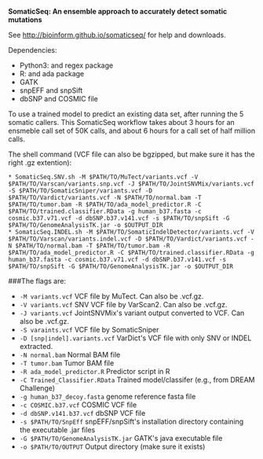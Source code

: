 <b>SomaticSeq: An ensemble approach to accurately detect somatic mutations</b>

See http://bioinform.github.io/somaticseq/ for help and downloads. 

Dependencies:
* Python3: and regex package
* R: and ada package
* GATK
* snpEFF and snpSift
* dbSNP and COSMIC file


To use a trained model to predict an existing data set, after running the 5 somatic callers. 
This SomaticSeq workflow takes about 3 hours for an ensmeble call set of 50K calls, and about 6 hours for a call set of half million calls. 

The shell command (VCF file can also be bgzipped, but make sure it has the right .gz extention):
```
* SomaticSeq.SNV.sh -M $PATH/TO/MuTect/variants.vcf -V $PATH/TO/Varscan/variants.snp.vcf -J $PATH/TO/JointSNVMix/variants.vcf -S $PATH/TO/SomaticSniper/variants.vcf -D $PATH/TO/Vardict/variants.vcf -N $PATH/TO/normal.bam -T $PATH/TO/tumor.bam -R $PATH/TO/ada_model_predictor.R -C $PATH/TO/trained.classifier.RData -g human_b37.fasta -c cosmic.b37.v71.vcf -d dbSNP.b37.v141.vcf -s $PATH/TO/snpSift -G $PATH/TO/GenomeAnalysisTK.jar -o $OUTPUT_DIR
* SomaticSeq.INDEL.sh -M $PATH/TO/SomaticIndelDetector/variants.vcf -V $PATH/TO/Varscan/variants.indel.vcf -D $PATH/TO/Vardict/variants.vcf -N $PATH/TO/normal.bam -T $PATH/TO/tumor.bam -R $PATH/TO/ada_model_predictor.R -C $PATH/TO/trained.classifier.RData -g human_b37.fasta -c cosmic.b37.v71.vcf -d dbSNP.b37.v141.vcf -s $PATH/TO/snpSift -G $PATH/TO/GenomeAnalysisTK.jar -o $OUTPUT_DIR
```

###The flags are:
* `-M variants.vcf`
   VCF file by MuTect. Can also be .vcf.gz.
* `-V variants.vcf`
   SNV VCF file by VarScan2. Can also be .vcf.gz.
* `-J variants.vcf`
   JointSNVMix's variant output converted to VCF. Can also be .vcf.gz.
* `-S varaints.vcf` 
   VCF file by SomaticSniper
* `-D [snp|indel].variants.vcf` 
   VarDict's VCF file with only SNV or INDEL extracted.
* `-N normal.bam` 
   Normal BAM file
* `-T tumor.bam` 
   Tumor BAM file
* `-R ada_model_predictor.R` 
   Predictor script in R
* `-C Trained_Classifier.RData` 
   Trained model/classifer (e.g., from DREAM Challenge)
* `-g human_b37_decoy.fasta` 
   genome reference fasta file
* `-c COSMIC.b37.vcf`
   COSMIC VCF file
* `-d dbSNP.v141.b37.vcf`
   dbSNP VCF file
* `-s $PATH/TO/SnpEff`
   snpEFF/snpSift's installation directory containing the executable .jar files
* `-G $PATH/TO/GenomeAnalysisTK.jar`
   GATK's java executable file
* `-o $PATH/TO/OUTPUT` 
   Output directory (make sure it exists)
